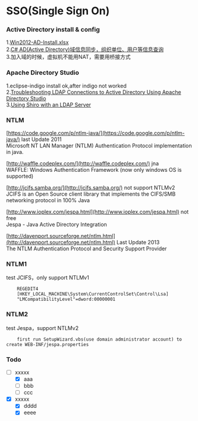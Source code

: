 SSO(Single Sign On)
===

### Active Directory install & config
1.[Win2012-AD-Install.xlsx](https://github.com/blogw/sso/blob/master/AD/Win2012-AD-Install.xlsx?raw=true)<br/>
2.[C# AD(Active Directory)域信息同步，组织单位、用户等信息查询](http://www.cnblogs.com/zhongweiv/archive/2012/12/15/ad_sync.html)<br/>
3.加入域的时候，虚拟机不能用NAT，需要用桥接方式

### Apache Directory Studio
1.eclipse-indigo install ok,after indigo not worked<br/>
2.[Troubleshooting LDAP Connections to Active Directory Using Apache Directory Studio](https://jamfnation.jamfsoftware.com/article.html?id=224)<br/>
3.[Using Shiro with an LDAP Server](http://isis.apache.org/components/security/shiro/using-ldap.html)<br/>

### NTLM
[https://code.google.com/p/ntlm-java/](https://code.google.com/p/ntlm-java/) last Update 2011<br/>
Microsoft NT LAN Manager (NTLM) Authentication Protocol implementation in java.<br/>

[http://waffle.codeplex.com/](http://waffle.codeplex.com/) jna<br/>
WAFFLE: Windows Authentication Framework (now only windows OS is supported)<br/>

[http://jcifs.samba.org/](http://jcifs.samba.org/) not support NTLMv2<br/>
JCIFS is an Open Source client library that implements the CIFS/SMB networking protocol in 100% Java<br/>

[http://www.ioplex.com/jespa.html](http://www.ioplex.com/jespa.html) not free<br/>
Jespa - Java Active Directory Integration<br/>

[http://davenport.sourceforge.net/ntlm.html](http://davenport.sourceforge.net/ntlm.html) Last Update 2013<br/>
The NTLM Authentication Protocol and Security Support Provider<br/>

### NTLM1
test JCIFS，only support NTLMv1

        REGEDIT4
        [HKEY_LOCAL_MACHINE\System\CurrentControlSet\Control\Lsa]
        "LMCompatibilityLevel"=dword:00000001

### NTLM2
test Jespa，support NTLMv2

        first run SetupWizard.vbs(use domain administrator account) to create WEB-INF/jespa.properties
### Todo
- [ ] xxxxx
    - [x] aaa
    - [ ] bbb
    - [ ] ccc
- [x] xxxxx
    - [x] dddd
    - [x] eeee
